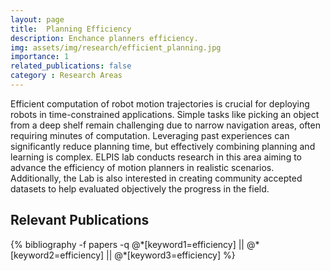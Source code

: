 ```yaml
---
layout: page
title:  Planning Efficiency 
description: Enchance planners efficiency.
img: assets/img/research/efficient_planning.jpg
importance: 1
related_publications: false 
category : Research Areas
---
```


Efficient computation of robot motion trajectories is crucial for deploying robots in time-constrained applications. Simple tasks like picking an object from a deep shelf remain challenging due to narrow navigation areas, often requiring minutes of computation. Leveraging past experiences can significantly reduce planning time, but effectively combining planning and learning is complex. ELPIS lab conducts research in this area aiming to advance the efficiency of motion planners in realistic scenarios. Additionally, the Lab is also interested in creating community accepted datasets to help evaluated objectively the progress in the field.  

<div class="publications">
<left> <h2><span style="color: var(--global-theme-color)"> Relevant Publications </span></h2> </left>
{% bibliography -f papers -q @*[keyword1=efficiency] || @*[keyword2=efficiency] || @*[keyword3=efficiency] %}
</div>